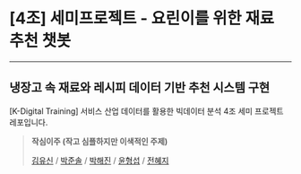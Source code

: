 # [4조] 세미프로젝트 - 요린이를 위한 재료 추천 챗봇

-----

## 냉장고 속 재료와 레시피 데이터 기반 추천 시스템 구현

  [K-Digital Training] 서비스 산업 데이터를 활용한 빅데이터 분석 4조 세미 프로젝트 레포입니다.

>**작심이주 (작고 심플하지만 이색적인 주제)**
>
>[김유신](https://github.com/cozypillow) / [박준솔](https://github.com/parkjunsol) / [박해진](https://github.com/ship26) / [윤형섭](https://github.com/ch11t) / [전혜지](https://github.com/hj1717)

